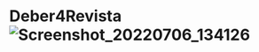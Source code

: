 # Deber4Revista![Screenshot_20220706_134126](https://user-images.githubusercontent.com/87737964/177623528-8cdcc813-0456-4c35-a62f-f28dae0c9f02.png)
